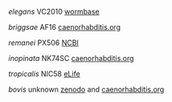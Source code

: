 *elegans*	VC2010	[wormbase](http://wormbase.org)

*briggsae*	AF16	[caenorhabditis.org](http://caenorhabditis.org/)

*remanei*	PX506	[NCBI](https://www.ncbi.nlm.nih.gov/assembly/GCA_010183535.1)

*inopinata*	NK74SC	[caenorhabditis.org](http://caenorhabditis.org/)

*tropicalis*	NIC58	[eLife](https://cdn.elifesciences.org/articles/62587/elife-62587-supp2-v2.zip)

*bovis*	unknown	[zenodo](https://zenodo.org/record/3571457) and	[caenorhabditis.org](http://caenorhabditis.org/)


